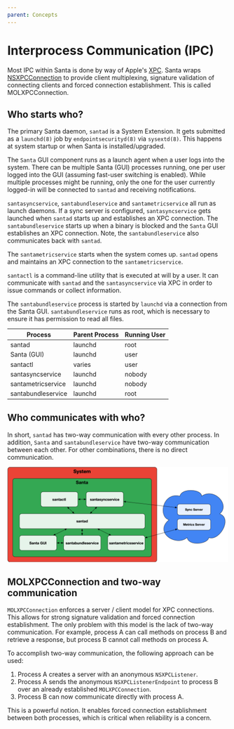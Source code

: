 ```yaml
---
parent: Concepts
---
```


# Interprocess Communication (IPC)

Most IPC within Santa is done by way of Apple's
[XPC](https://developer.apple.com/documentation/xpc?language=objc). Santa wraps
[NSXPCConnection](https://developer.apple.com/documentation/foundation/nsxpcconnection?language=objc)
to provide client multiplexing, signature validation of connecting clients and
forced connection establishment. This is called MOLXPCConnection.

## Who starts who?

The primary Santa daemon, `santad` is a System Extension. It gets submitted as a
`launchd(8)` job by `endpointsecurityd(8)` via `sysextd(8)`. This happens at
system startup or when Santa is installed/upgraded.

The `Santa` GUI component runs as a launch agent when a user logs into the
system. There can be multiple Santa (GUI) processes running, one per user logged
into the GUI (assuming fast-user switching is enabled). While multiple processes
might be running, only the one for the user currently logged-in will be
connected to `santad` and receiving notifications.

`santasyncservice`, `santabundleservice` and `santametricservice` all run as
launch daemons. If a sync server is configured, `santasyncservice` gets launched
when `santad` starts up and establishes an XPC connection. The
`santabundleservice` starts up when a binary is blocked and the `Santa` GUI
establishes an XPC connection. Note, the `santabundleservice` also communicates
back with `santad`.

The `santametricservice` starts when the system comes up. `santad` opens and
maintains an XPC connection to the `santametricservice`.

`santactl` is a command-line utility that is executed at will by a user. It can
communicate with `santad` and the `santasyncservice` via XPC in order to issue
commands or collect information.

The `santabundleservice` process is started by `launchd` via a connection from the
Santa GUI. `santabundleservice` runs as root, which is necessary to ensure it
has permission to read all files.

| Process            | Parent Process | Running User |
| ------------------ | -------------- | ------------ |
| santad             | launchd        | root         |
| Santa (GUI)        | launchd        | user         |
| santactl           | varies         | user         |
| santasyncservice   | launchd        | nobody       |
| santametricservice | launchd        | nobody       |
| santabundleservice | launchd        | root         |

## Who communicates with who?

In short, `santad` has two-way communication with every other process. In
addition, `Santa` and `santabundleservice` have two-way communication between
each other. For other combinations, there is no direct communication.

![Santa IPC](santa_ipc.png)

## MOLXPCConnection and two-way communication

`MOLXPCConnection` enforces a server / client model for XPC connections. This
allows for strong signature validation and forced connection establishment. The
only problem with this model is the lack of two-way communication. For example,
process A can call methods on process B and retrieve a response, but process B
cannot call methods on process A.

To accomplish two-way communication, the following approach can be used:

1.  Process A creates a server with an anonymous `NSXPCListener`.
2.  Process A sends the anonymous `NSXPCListenerEndpoint` to process B over an
    already established `MOLXPCConnection`.
3.  Process B can now communicate directly with process A.

This is a powerful notion. It enables forced connection establishment between
both processes, which is critical when reliability is a concern.

